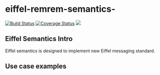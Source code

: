 # eiffel-remrem-semantics-

[![Build Status](https://travis-ci.org/Ericsson/eiffel-remrem-semantics.svg?branch=master)](https://travis-ci.org/Ericsson/eiffel-remrem-semantics)
[![Coverage Status](https://coveralls.io/repos/github/Ericsson/eiffel-remrem-semantics/badge.svg?branch=master)](https://coveralls.io/github/Ericsson/eiffel-remrem-semantics?branch=master)
[![](https://jitpack.io/v/Ericsson/eiffel-remrem-semantics.svg)](https://jitpack.io/#Ericsson/eiffel-remrem-semantics)

## Eiffel Semantics Intro
Eiffel semantics is designed to implement new Eiffel messaging standard.

## Use case examples

